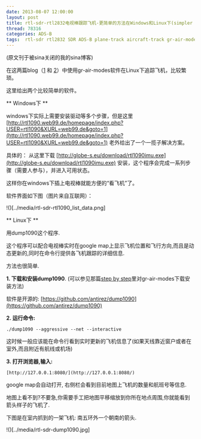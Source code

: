 ```yaml
---
date: 2013-08-07 12:00:00
layout: post
title: rtl-sdr-rtl2832电视棒跟踪飞机-更简单的方法在Windows和Linux下(simpler way to track plane by rtl-sdr)
thread: 78316
categories: ADS-B
tags:  rtl-sdr rtl2832 SDR ADS-B plane-track aircraft-track gr-air-modes dump1090 rtl1090
---
```


(原文刊于被sina关闭的我的sina博客)

在这两篇blog（[1](http://sdr-x.github.io/rtl-sdr-rtl2832%E7%94%B5%E8%A7%86%E6%A3%92%E8%B7%9F%E8%B8%AA%E9%A3%9E%E6%9C%BA%28ADS-B%20aircraft%20tracking%20by%20rtl-sdr%20rtl2832%20gr-air-modes%29/) 和 [2](http://sdr-x.github.io/rtl-sdr-rtl2832%E7%94%B5%E8%A7%86%E6%A3%92%E8%B7%9F%E8%B8%AA%E9%A3%9E%E6%9C%BAstep-by-step%E6%95%99%E7%A8%8B%28tutorial%20ADS-B%20aircraft%20tracking%20by%20rtl-sdr%20rtl2832%20gr-air-modes%29/)）中使用gr-air-modes软件在Linux下追踪飞机，比较繁琐。

这里给出两个比较简单的软件。

** Windows下 **

windows下实际上需要安装驱动等多个步骤，但是这里 [http://rtl1090.web99.de/homepage/index.php?USER=rtl1090&XURL=web99.de&goto=1](http://rtl1090.web99.de/homepage/index.php?USER=rtl1090&XURL=web99.de&goto=1)
老外给出了一个一揽子解决方案。

具体的： 从这里下载 [http://globe-s.eu/download/rtl1090imu.exe](http://globe-s.eu/download/rtl1090imu.exe) 安装，这个程序会完成一系列步骤（需要人参与），并进入可用状态。

这样你在windows下插上电视棒就能方便的“看飞机”了。

软件界面如下图（图片来自互联网）：

!()[../media/rtl-sdr-rtl1090_list_data.png]

** Linux下 **

用dump1090这个程序.

这个程序可以配合电视棒实时在google map上显示飞机位置和飞行方向,而且是动态更新的,同时在命令行提供各飞机跟踪的详细信息.
    
方法也很简单.

**1. 下载和安装dump1090**. (可以参见那篇[step by step](http://sdr-x.github.io/rtl-sdr-rtl2832%E7%94%B5%E8%A7%86%E6%A3%92%E8%B7%9F%E8%B8%AA%E9%A3%9E%E6%9C%BAstep-by-step%E6%95%99%E7%A8%8B%28tutorial%20ADS-B%20aircraft%20tracking%20by%20rtl-sdr%20rtl2832%20gr-air-modes%29/)里对gr-air-modes下载安装方法)

软件是开源的: [https://github.com/antirez/dump1090](https://github.com/antirez/dump1090)

**2. 运行命令:**

    ./dump1090 --aggressive --net --interactive
    
这时候一般应该能在命令行看到实时更新的飞机信息了(如果天线靠近窗户或者在室外,而且附近有航线或机场)

**3. 打开浏览器,输入:**

    [http://127.0.0.1:8080/](http://127.0.0.1:8080/)

google map会自动打开, 右侧栏会看到目前地图上飞机的数量和航班号等信息.

地图上看不到?不要急,你需要手工把地图平移缩放到你所在地点周围,你就能看到箭头样子的飞机了.

下图是在室内抓到的一架飞机: 南五环外一个朝南的箭头. 

!()[../media/rtl-sdr-dump1090.jpg]
